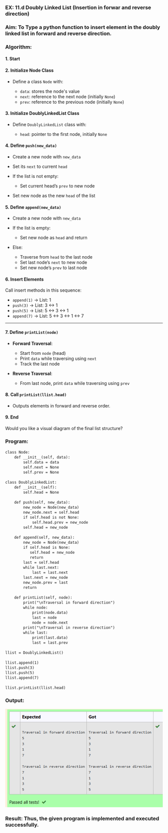 ### EX: 11.d Doubly Linked List (Insertion in forwar and reverse direction)


### Aim: To Type a python function to insert element in the doubly linked list in forward and reverse direction.
### Algorithm:


#### 1. **Start**

#### 2. **Initialize Node Class**

* Define a class `Node` with:

  * `data`: stores the node's value
  * `next`: reference to the next node (initially `None`)
  * `prev`: reference to the previous node (initially `None`)

#### 3. **Initialize DoublyLinkedList Class**

* Define `DoublyLinkedList` class with:

  * `head`: pointer to the first node, initially `None`

#### 4. **Define `push(new_data)`**

* Create a new node with `new_data`
* Set its `next` to current `head`
* If the list is not empty:

  * Set current head’s `prev` to new node
* Set new node as the new `head` of the list

#### 5. **Define `append(new_data)`**

* Create a new node with `new_data`
* If the list is empty:

  * Set new node as `head` and return
* Else:

  * Traverse from `head` to the last node
  * Set last node’s `next` to new node
  * Set new node’s `prev` to last node

#### 6. **Insert Elements**

Call insert methods in this sequence:

* `append(1)` → List: 1
* `push(3)` → List: 3 <-> 1
* `push(5)` → List: 5 <-> 3 <-> 1
* `append(7)` → List: 5 <-> 3 <-> 1 <-> 7

---

#### 7. **Define `printList(node)`**

* **Forward Traversal**:

  * Start from `node` (head)
  * Print `data` while traversing using `next`
  * Track the last node
* **Reverse Traversal**:

  * From last node, print `data` while traversing using `prev`

#### 8. **Call `printList(llist.head)`**

* Outputs elements in forward and reverse order.

#### 9. **End**

Would you like a visual diagram of the final list structure?


### Program:
```
class Node:
    def __init__(self, data):
        self.data = data
        self.next = None
        self.prev = None
  
class DoublyLinkedList:
    def __init__(self):
        self.head = None
  
    def push(self, new_data):
        new_node = Node(new_data)
        new_node.next = self.head
        if self.head is not None:
            self.head.prev = new_node
        self.head = new_node
        
    def append(self, new_data):
        new_node = Node(new_data)
        if self.head is None:
           self.head = new_node
           return
        last = self.head
        while last.next:
            last = last.next
        last.next = new_node
        new_node.prev = last
        return
  
    def printList(self, node):
        print("\nTraversal in forward direction")
        while node:
            print(node.data)
            last = node
            node = node.next
        print("\nTraversal in reverse direction")
        while last:
            print(last.data)
            last = last.prev
 
llist = DoublyLinkedList()
  
llist.append(1)
llist.push(3)
llist.push(5)
llist.append(7)

llist.printList(llist.head)
```
### Output:
 
![image](https://github.com/gokulkrishnan2005/19CS301-Module11/blob/main/11%20seb.png)

 

### Result: Thus, the given program is implemented and executed successfully.

